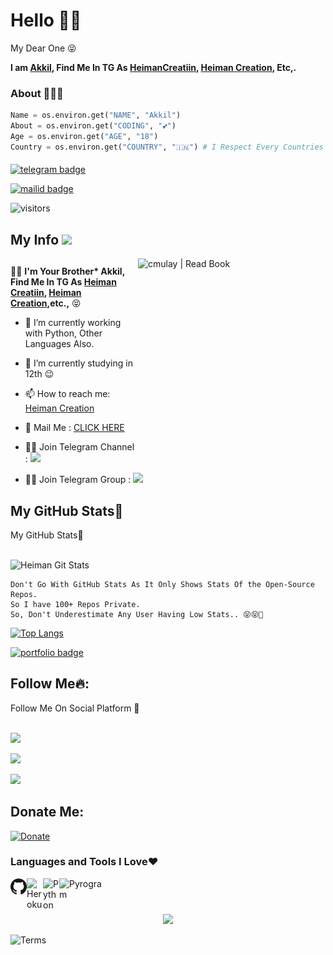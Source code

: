 # Hello 👋🏻

My Dear One 😝

<b> I am [Akkil](https://github.com/HeimanPictures), 
Find Me In TG As [HeimanCreatiin](https://telegram.dog/HeimanCreatiin), [Heiman Creation](https://telegram.dog/HeimanCreation), Etc,. </b>

### About 🙋🏻‍♂️
```python
Name = os.environ.get("NAME", "Akkil")
About = os.environ.get("CODING", "💕")
Age = os.environ.get("AGE", "18")
Country = os.environ.get("COUNTRY", "🇮🇳") # I Respect Every Countries Soviernity(Republic)
```
#### 
[![telegram badge](https://img.shields.io/badge/@Heiman%20Pictures-30302f?style=for-the-badge&logo=telegram)](https://t.me/HeimanCreation)

[![mailid badge](https://img.shields.io/badge/Heiman%20Pictures-30302f?style=for-the-badge&logo=gmail)](mailto:HeimanPictures5219@gmail.com)

![visitors](https://visitor-badge.laobi.icu/badge?page_id=HeimanPictures)


## My Info <img src="https://github.com/HeimanPictures/HeimanPictures/blob/main/Design/Hi.gif" width="30px"></h2>

<img align="right" alt="cmulay | Read Book" src="https://github.com/HeimanPictures/HeimanPictures/blob/main/Design/multi.gif" width="300" height="300"/>

##

👋🏻 <b>I'm Your Brother* Akkil, Find Me In TG As [Heiman Creatiin](https://telegram.me/HeimanCreatiin), [Heiman Creation](https://telegram.me/HeimanCreation),etc.,</b> 😝

- 🔭 I’m currently working with Python, Other Languages Also.

- 🌱 I’m currently studying in 12th 😉

- 📫 How to reach me: [Heiman Creation](https://telegram.me/HeimanCreation)

- 💬 Mail Me : [CLICK HERE](mailto:heimanpictures5219@gmail.com)

- 👨‍💻 Join Telegram Channel : <a href="https://t.me/heimansupports"><img src="https://img.shields.io/badge/Telegram-Join%20Telegram%20Channel-blue.svg?logo=telegram"></a>

- 👨‍💻 Join Telegram Group : <a href="https://t.me/heimansupport"><img src="https://img.shields.io/badge/Telegram-Join%20Telegram%20Group-blue.svg?logo=telegram"></a>


## My GitHub Stats💛

<summary>My GitHub Stats💛</summary>
<br>
    
![Heiman Git Stats](https://github-readme-stats.vercel.app/api?username=HeimanPictures&include_all_commits=true&count_private=true&theme=highcontrast)
```
Don't Go With GitHub Stats As It Only Shows Stats Of the Open-Source Repos. 
So I have 100+ Repos Private. 
So, Don't Underestimate Any User Having Low Stats.. 😝😝🤪
```

[![Top Langs](https://github-readme-stats.vercel.app/api/top-langs/?username=HeimanPictures&layout=compact&theme=radical)](https://github.com/HeimanPictures)

[![portfolio badge](https://img.shields.io/badge/Check_out_my-portfolio-rblue?style=for-the-badge&logo=git&logoColor=white)](http://heimanbotz.tk/)


    
## Follow Me🔥:

<summary>Follow Me On Social Platform 🙇</summary>
<br>

<p align="left">
<a href="https://telegram.me/HeimanCreation"><img src="https://img.shields.io/badge/MySelf-Heiman%20Creation-blue?style=for-the-badge&logo=telegram"></a>
</p>
<p align="left">
<a href="https://github.com/HeimanPictures"><img src="https://img.shields.io/badge/GitHub-Follow%20on%20GitHub-active.svg?style=for-the-badge&logo=github"></a>
</p>
<p align="left">
<a href="https://www.instagram.com/combact_warrior_001/"><img src="https://img.shields.io/badge/Instagram-Heiman%20Creation-blueviolet?style=for-the-badge&logo=instagram"></a>
</p>


## Donate Me:
[![Donate](https://img.shields.io/badge/Donate%20Us-Donate-darkgreen?style=for-the-badge)](http://www.neonbotz.tk/2021/04/donate.html?m=1)

### Languages and Tools I Love❤️
[<img align="left" alt="GitHub" width="26px" src="https://raw.githubusercontent.com/github/explore/78df643247d429f6cc873026c0622819ad797942/topics/github/github.png" />](https://git-scm.com/)
[<img align="left" alt="Heroku" width="26px" src="https://www.nicepng.com/png/full/223-2233246_heroku-logo-salesforce-heroku.png" />](https://heroku.com/)
[<img align="left" alt="Python" width="26px" src="https://upload.wikimedia.org/wikipedia/commons/thumb/c/c3/Python-logo-notext.svg/600px-Python-logo-notext.svg.png" />](https://python.org/)
[<img align="left" alt="Pyrogram" width="78px" src="https://i.imgur.com/BOgY9ai.png" />](https://docs.pyrogram.org/)

<br />
<br />

#####


<p align="center">
    <img src="https://img.shields.io/badge/THANKS%20FOR-VISITING%20❤-red?style=for-the-badge&logo=github"/>
</p>

<img align="left" alt="Terms" width="130px" src="https://img.shields.io/badge/*%20Not%20Applied%20For%20Some%20Users-⚠️%20TERMS-orange?style=for-the-badge&logo="/>

